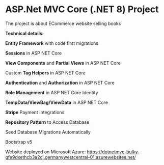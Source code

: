 # ASP.Net MVC Core (.NET 8) Project
The project is about ECommerce website selling books

**Technical details:**

**Entity Framework** with code first migrations

**Sessions** in ASP NET Core

**View Components** and **Partial Views** in ASP NET Core

Custom **Tag Helpers** in ASP NET Core

**Authentication** and **Authorization** in ASP NET Core

**Role Management** in ASP NET Core Identity

**TempData/ViewBag/ViewData** in ASP NET Core

**Stripe** Payment Integrations

**Repository Pattern** to Access Database

Seed Database Migrations Automatically

Bootstrap v5

Website deployed on Microsoft Azure:
https://dotnetmvc-bulky-gfe9dxethcb3a2cj.germanywestcentral-01.azurewebsites.net/



